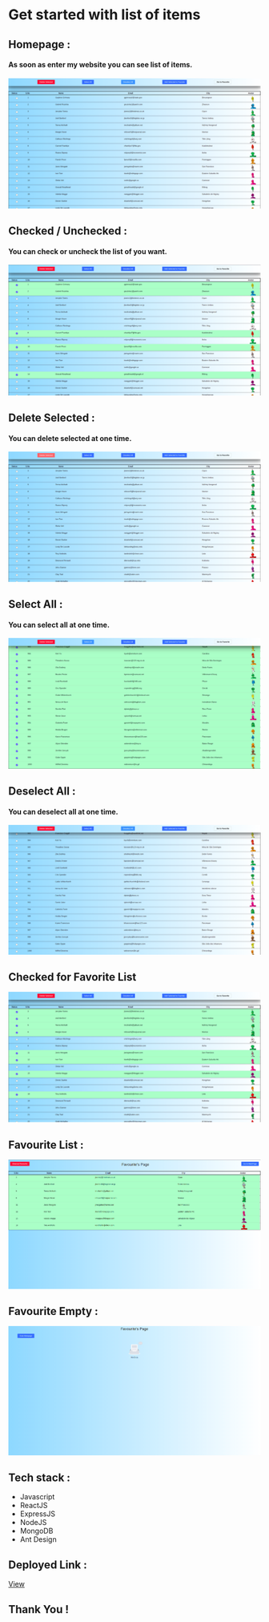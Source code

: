 # Get started with list of items 

## Homepage :
#### As soon as enter my website you can see list of items.
![](https://raw.githubusercontent.com/raman-boddula/AIRMEET/master/frontend/public/LIST_Homepage.png)

## Checked / Unchecked :
#### You can check or uncheck the list of you want.
![](https://raw.githubusercontent.com/raman-boddula/AIRMEET/master/frontend/public/LIST_checkedFew.png)

## Delete Selected :
#### You can delete selected at one time.
![](https://raw.githubusercontent.com/raman-boddula/AIRMEET/master/frontend/public/LIST_DeleteSelected.png)

## Select All :
#### You can select all at one time.
![](https://raw.githubusercontent.com/raman-boddula/AIRMEET/master/frontend/public/LIST_selectAll.png)

## Deselect All :
#### You can deselect all at one time.
![](https://raw.githubusercontent.com/raman-boddula/AIRMEET/master/frontend/public/LIST_DeselectAll.png)

## Checked for Favorite List
![](https://raw.githubusercontent.com/raman-boddula/AIRMEET/master/frontend/public/LIST_forFavourite.png)

## Favourite List :
![](https://raw.githubusercontent.com/raman-boddula/AIRMEET/master/frontend/public/LIST_favouritePage.png)

## Favourite Empty :
![](https://raw.githubusercontent.com/raman-boddula/AIRMEET/master/frontend/public/LIST_favouritesEmpty.png)


## Tech stack :
- Javascript
- ReactJS
- ExpressJS
- NodeJS
- MongoDB
- Ant Design

## Deployed Link :
[View](https://list-items-airmeet.vercel.app/)

## Thank You !

